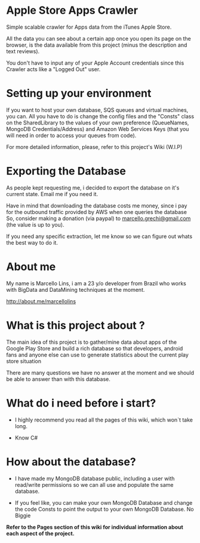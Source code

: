 Apple Store Apps Crawler
======================

Simple scalable crawler for Apps data from the iTunes Apple Store.

All the data you can see about a certain app once you open its page on the browser, is the data available from this
project (minus the description and text reviews).

You don't have to input any of your Apple Account credentials since this Crawler acts like a "Logged Out" user.

# Setting up your environment
If you want to host your own database, SQS queues and virtual machines, you can. All you have to do
is change the config files and the "Consts" class on the SharedLibrary to the values of your own preference (QueueNames, MongoDB Credentials/Address) 
and Amazon Web Services Keys (that you will need in order to access your queues from code).

For more detailed information, please, refer to this project's Wiki (W.I.P)

# Exporting the Database
As people kept requesting me, i decided to export the database on it's current state.
Email me if you need it.

Have in mind that downloading the database costs me money, since i pay for the outbound traffic provided by AWS when one queries the database
So, consider making a donation (via paypal) to marcello.grechi@gmail.com (the value is up to you).

If you need any specific extraction, let me know so we can figure out whats the best way to do it.

# About me
My name is Marcello Lins, i am a 23 y/o developer from Brazil who works with BigData and DataMining techniques at the moment.

http://about.me/marcellolins

# What is this project about ? 

The main idea of this project is to gather/mine data about apps of the Google Play Store and build a rich database so that developers, android fans and anyone else can use to generate statistics about the current play store situation

There are many questions we have no answer at the moment and we should be able to answer than with this database.

# What do i need before i start?

* I highly recommend you read all the pages of this wiki, which won`t take long.

* Know C#

# How about the database?

* I have made my MongoDB database public, including a user with read/write permissions so we can all use and populate the same database.

* If you feel like, you can make your own MongoDB Database and change the code Consts to point the output to your own MongoDB Database. No Biggie

**Refer to the Pages section of this wiki for individual information about each aspect of the project.**
